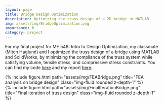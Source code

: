 ```yaml
---
layout: page
title: Bridge Design Optimization
description: Optimizing the truss design of a 2D bridge in MATLAB. 
img: assets/img/BridgeOptimization.png
importance: 6
category: project
---
```


For my final project for ME 548: Intro to Design Optimization, my classmate (Mitch Haglund) and I optimized the truss design of a bridge using MATLAB and SolidWorks, by minimizing the compliance of the truss system while satisfying volume, tensile stress, and compressive stress constraints. You can find my code [here](https://github.com/itsahmedkhalil/ME-548-Final-Project) and my report [here](/assets/pdf/BridgeDesignReport.pdf).

<div class="row">
    <div class="col-sm mt-3 mt-md-0">
        {% include figure.html path="assets/img/FEABridge.png" title="FEA analysis on bridge design" class="img-fluid rounded z-depth-1" %}
    </div>
</div>

<div class="row">
    <div class="col-sm mt-3 mt-md-0">
        {% include figure.html path="assets/img/FinalIterationBridge.png" title="Final iteration of truss design" class="img-fluid rounded z-depth-1" %}
    </div>
</div>